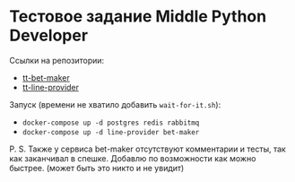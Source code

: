 # Тестовое задание Middle Python Developer

Ссылки на репозитории:
 - [tt-bet-maker](https://github.com/Ioloman/tt-bet-maker)
 - [tt-line-provider](https://github.com/Ioloman/tt-line-provider)

Запуск (времени не хватило добавить `wait-for-it.sh`):
- `docker-compose up -d postgres redis rabbitmq`
- `docker-compose up -d line-provider bet-maker`

P. S. Также у сервиса bet-maker отсутствуют комментарии и тесты, 
так как заканчивал в спешке.
Добавлю по возможности как можно быстрее. (может быть это никто и не увидит)